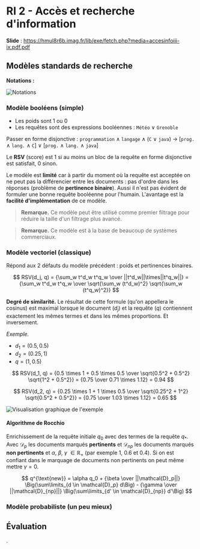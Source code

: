 # RI 2 - Accès et recherche d'information

**Slide** : <https://hmul8r6b.imag.fr/lib/exe/fetch.php?media=accesinfoiii-ix.pdf.pdf>

## Modèles standards de recherche

**Notations :**

![Notations](img/notations.png)

### Modèle booléens (simple)

- Les poids sont $1$ ou $0$
- Les requêtes sont des expressions booléennes : `Météo` $\vee$ `Grenoble`

Passer en forme disjonctive :
`programmation` $\wedge$ `langage` $\wedge$ (`C` $\vee$ `java`) $\rightarrow$ [`prog.` $\wedge$ `lang.` $\wedge$ `C`] $\vee$ [`prog.` $\wedge$ `lang.` $\wedge$ `java`]

Le **RSV** (score) est $1$ si au moins un bloc de la requête en forme disjonctive est satisfait, $0$ sinon.

Le modèle est **limité** car à partir du moment où la requête est acceptée on ne peut pas la différencier entre les documents : pas d'ordre dans les réponses (problème de **pertinence binaire**). Aussi il n'est pas évident de formuler une bonne requête booléenne pour l'humain. L'avantage est la **facilité d'implémentation** de ce modèle.

> **Remarque.** Ce modèle peut être utilisé comme premier filtrage pour réduire la taille d'un filtrage plus avancé.

> **Remarque.** Ce modèle est à la base de beaucoup de systèmes commerciaux.

### Modèle vectoriel (classique)

Répond aux 2 défauts du modèle précédent : poids et pertinences binaires.

$$
RSV(d_j, q) = {\sum_w t^d_w t^q_w \over ||t^d_w||\times||t^q_w||} = {\sum_w t^d_w t^q_w \over \sqrt{\sum_w (t^d_w)^2} \sqrt{\sum_w (t^q_w)^2}}
$$

**Degré de similarité.** Le résultat de cette formule (qu'on appellera le cosinus) est maximal lorsque le document ($d_j$) et la requête ($q$) contiennent exactement les mêmes termes et dans les mêmes proportions. Et inversement.

*Exemple.*

- $d_1 = (0.5, 0.5)$
- $d_2 = (0.25, 1)$
- $q = (1, 0.5)$

$$
RSV(d_1, q) = {0.5 \times 1 + 0.5 \times 0.5 \over \sqrt{0.5^2 + 0.5^2} \sqrt{1^2 + 0.5^2}} = {0.75 \over 0.71 \times 1.12} = 0.94
$$

$$
RSV(d_2, q) = {0.25 \times 1 + 1 \times 0.5 \over \sqrt{0.25^2 + 1^2} \sqrt{0.5^2 + 0.5^2}} = {0.75 \over 1.03 \times 1.12} = 0.65
$$

![Visualisation graphique de l'exemple](img/RSV-exemple.png)

#### Algorithme de Rocchio

Enrichissement de la requête initiale $q_0$ avec des termes de la requête $q_*$. Avec $\mathcal{D}_p$ les documents marqués **pertinents** et $\mathcal{D}_{np}$ les documents marqués **non pertinents** et $\alpha$, $\beta$, $\gamma$ $\in \mathbb{R}_+$ (par exemple $1$, $0.6$ et $0.4$). Si on est confiant dans le marquage de documents non pertinents on peut même mettre $\gamma = 0$.

$$
q^{\text{new}} = \alpha q_0 + {\beta \over ||\mathcal{D}_p||} \Big(\sum\limits_{d \in \mathcal{D}_p} d\Big) - {\gamma \over ||\mathcal{D}_{np}||} \Big(\sum\limits_{d' \in \mathcal{D}_{np}} d'\Big)
$$

### Modèle probabiliste (un peu mieux)

## Évaluation




.

